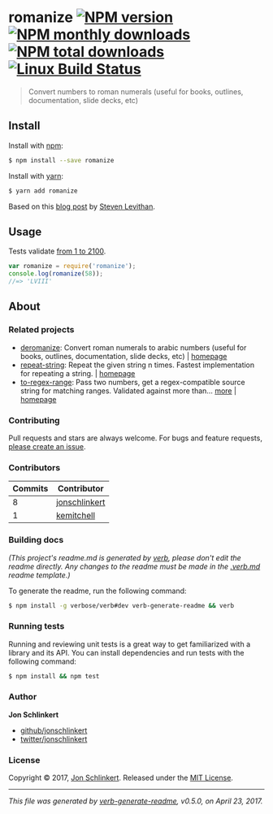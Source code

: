 # romanize [![NPM version](https://img.shields.io/npm/v/romanize.svg?style=flat)](https://www.npmjs.com/package/romanize) [![NPM monthly downloads](https://img.shields.io/npm/dm/romanize.svg?style=flat)](https://npmjs.org/package/romanize)  [![NPM total downloads](https://img.shields.io/npm/dt/romanize.svg?style=flat)](https://npmjs.org/package/romanize) [![Linux Build Status](https://img.shields.io/travis/jonschlinkert/romanize.svg?style=flat&label=Travis)](https://travis-ci.org/jonschlinkert/romanize)

> Convert numbers to roman numerals (useful for books, outlines, documentation, slide decks, etc)

## Install

Install with [npm](https://www.npmjs.com/):

```sh
$ npm install --save romanize
```

Install with [yarn](https://yarnpkg.com):

```sh
$ yarn add romanize
```

Based on this [blog post](http://blog.stevenlevithan.com/archives/javascript-roman-numeral-converter) by [Steven Levithan](https://github.com/slevithan).

## Usage

Tests validate [from 1 to 2100](./test.js).

```js
var romanize = require('romanize');
console.log(romanize(58));
//=> 'LVIII'
```

## About

### Related projects

* [deromanize](https://www.npmjs.com/package/deromanize): Convert roman numerals to arabic numbers (useful for books, outlines, documentation, slide decks, etc) | [homepage](https://github.com/jonschlinkert/deromanize "Convert roman numerals to arabic numbers (useful for books, outlines, documentation, slide decks, etc)")
* [repeat-string](https://www.npmjs.com/package/repeat-string): Repeat the given string n times. Fastest implementation for repeating a string. | [homepage](https://github.com/jonschlinkert/repeat-string "Repeat the given string n times. Fastest implementation for repeating a string.")
* [to-regex-range](https://www.npmjs.com/package/to-regex-range): Pass two numbers, get a regex-compatible source string for matching ranges. Validated against more than… [more](https://github.com/jonschlinkert/to-regex-range) | [homepage](https://github.com/jonschlinkert/to-regex-range "Pass two numbers, get a regex-compatible source string for matching ranges. Validated against more than 2.87 million test assertions.")

### Contributing

Pull requests and stars are always welcome. For bugs and feature requests, [please create an issue](../../issues/new).

### Contributors

| **Commits** | **Contributor** |  
| --- | --- |  
| 8 | [jonschlinkert](https://github.com/jonschlinkert) |  
| 1 | [kemitchell](https://github.com/kemitchell) |  

### Building docs

_(This project's readme.md is generated by [verb](https://github.com/verbose/verb-generate-readme), please don't edit the readme directly. Any changes to the readme must be made in the [.verb.md](.verb.md) readme template.)_

To generate the readme, run the following command:

```sh
$ npm install -g verbose/verb#dev verb-generate-readme && verb
```

### Running tests

Running and reviewing unit tests is a great way to get familiarized with a library and its API. You can install dependencies and run tests with the following command:

```sh
$ npm install && npm test
```

### Author

**Jon Schlinkert**

* [github/jonschlinkert](https://github.com/jonschlinkert)
* [twitter/jonschlinkert](https://twitter.com/jonschlinkert)

### License

Copyright © 2017, [Jon Schlinkert](https://github.com/jonschlinkert).
Released under the [MIT License](LICENSE).

***

_This file was generated by [verb-generate-readme](https://github.com/verbose/verb-generate-readme), v0.5.0, on April 23, 2017._